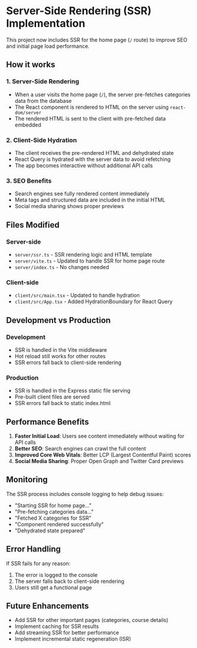 # Server-Side Rendering (SSR) Implementation

This project now includes SSR for the home page (`/` route) to improve SEO and initial page load performance.

## How it works

### 1. Server-Side Rendering
- When a user visits the home page (`/`), the server pre-fetches categories data from the database
- The React component is rendered to HTML on the server using `react-dom/server`
- The rendered HTML is sent to the client with pre-fetched data embedded

### 2. Client-Side Hydration
- The client receives the pre-rendered HTML and dehydrated state
- React Query is hydrated with the server data to avoid refetching
- The app becomes interactive without additional API calls

### 3. SEO Benefits
- Search engines see fully rendered content immediately
- Meta tags and structured data are included in the initial HTML
- Social media sharing shows proper previews

## Files Modified

### Server-side
- `server/ssr.ts` - SSR rendering logic and HTML template
- `server/vite.ts` - Updated to handle SSR for home page route
- `server/index.ts` - No changes needed

### Client-side
- `client/src/main.tsx` - Updated to handle hydration
- `client/src/App.tsx` - Added HydrationBoundary for React Query

## Development vs Production

### Development
- SSR is handled in the Vite middleware
- Hot reload still works for other routes
- SSR errors fall back to client-side rendering

### Production
- SSR is handled in the Express static file serving
- Pre-built client files are served
- SSR errors fall back to static index.html

## Performance Benefits

1. **Faster Initial Load**: Users see content immediately without waiting for API calls
2. **Better SEO**: Search engines can crawl the full content
3. **Improved Core Web Vitals**: Better LCP (Largest Contentful Paint) scores
4. **Social Media Sharing**: Proper Open Graph and Twitter Card previews

## Monitoring

The SSR process includes console logging to help debug issues:
- "Starting SSR for home page..."
- "Pre-fetching categories data..."
- "Fetched X categories for SSR"
- "Component rendered successfully"
- "Dehydrated state prepared"

## Error Handling

If SSR fails for any reason:
1. The error is logged to the console
2. The server falls back to client-side rendering
3. Users still get a functional page

## Future Enhancements

- Add SSR for other important pages (categories, course details)
- Implement caching for SSR results
- Add streaming SSR for better performance
- Implement incremental static regeneration (ISR) 